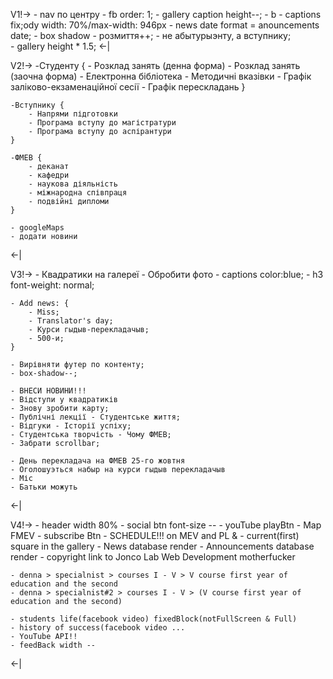 V1!->
    - nav по центру
    - fb order: 1;
    - gallery caption height--;
    - b
    - captions fix;ody width: 70%/max-width: 946px
    - news date format = anouncements date;
    - box shadow - розмиття++;
    - не абытурыэнту, а вступнику;\
    - gallery height * 1.5;
<-|

V2!->
    -Студенту {
        - Розклад занять (денна форма)
        - Розклад занять (заочна форма)
        - Електронна бібліотека
        - Методичні вказівки
        - Графік заліково-екзаменаційної сесії
        - Графік перескладань
    }

    -Вступнику {
        - Напрями підготовки
        - Програма вступу до магістратури
        - Програма вступу до аспірантури
    }

    -ФМЕВ {
        - деканат
        - кафедри
        - наукова діяльність
        - міжнародна співпраця
        - подвійні дипломи
    }

    - googleMaps
    - додати новини
<-|

V3!->
    - Квадратики на галереї
    - Обробити фото
    - captions color:blue;
    - h3 font-weight: normal;

    - Add news: {
        - Miss;
        - Translator's day;
        - Курси гыдыв-перекладачыв;
        - 500-и;
    }

    - Вирівняти футер по контенту;
    - box-shadow--;

    - ВНЕСИ НОВИНИ!!!
    - Відступи у квадратиків
    - Знову зробити карту;
    - Публічні лекції - Студентське життя;
    - Відгуки - Історії успіху;
    - Студентська творчість - Чому ФМЕВ;
    - Забрати scrollbar;

    - День перекладача на ФМЕВ 25-го жовтня
    - Оголошуэться набыр на курси гыдыв перекладачыв
    - Міс
    - Батьки можуть
<-|

V4!->
    - header width 80%
    - social btn font-size --
    - youTube playBtn
    - Map FMEV
    - subscribe Btn
    - SCHEDULE!!! on MEV and PL &
    - current(first) square in the gallery
    - News database render
    - Announcements database render
    - copyright link to Jonco Lab Web Development motherfucker

    - denna > specialnist > courses I - V > V course first year of education and the second
    - denna > specialnist#2 > courses I - V > (V course first year of education and the second)

    - students life(facebook video) fixedBlock(notFullScreen & Full)
    - history of success(facebook video ...
    - YouTube API!!
    - feedBack width --
<-|
